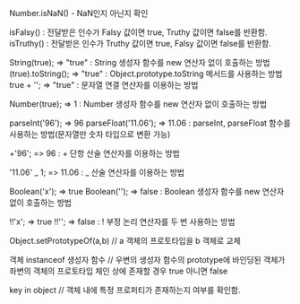 Number.isNaN() - NaN인지 아닌지 확인

isFalsy() : 전달받은 인수가 Falsy 값이면 true, Truthy 값이면 false를 반환함.
isTruthy() : 전달받은 인수가 Truthy 값이면 true, Falsy 값이면 false를 반환함.

String(true); => "true" : String 생성자 함수를 new 연산자 없이 호출하는 방법
(true).toString(); => "true" : Object.prototype.toString 메서드를 사용하는 방법
true + ''; => "true" : 문자열 연결 연산자를 이용하는 방법

Number(true); => 1 : Number 생성자 함수를 new 연산자 없이 호출하는 방법

parseInt('96'); => 96
parseFloat('11.06'); => 11.06 : parseInt, parseFloat 함수를 사용하는 방법(문자열만 숫자 타입으로 변환 가능)

+'96'; => 96 : + 단항 산술 연산자를 이용하는 방법

'11.06' _ 1; => 11.06 : _ 산술 연산자를 이용하는 방법

Boolean('x'); => true
Boolean(''); => false : Boolean 생성자 함수를 new 연산자 없이 호출하는 방법

!!'x'; => true
!!''; => false : ! 부정 논리 연산자를 두 번 사용하는 방법

Object.setPrototypeOf(a,b) // a 객체의 프로토타입을 b 객체로 교체

객체 instanceof 생성자 함수 // 우변의 생성자 함수의 prototype에 바인딩된 객체가 좌변의 객체의 프로토타입 체인 상에 존재할 경우 true 아니면 false

key in object // 객체 내에 특정 프로퍼티가 존재하는지 여부를 확인함.
